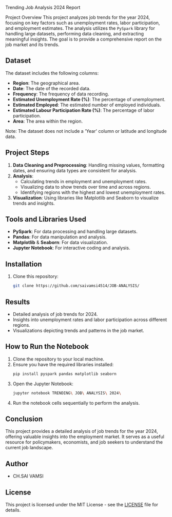  Trending Job Analysis 2024 Report


Project Overview
This project analyzes job trends for the year 2024, focusing on key factors such as unemployment rates, labor participation, and employment estimates. The analysis utilizes the `PySpark` library for handling large datasets, performing data cleaning, and extracting meaningful insights. The goal is to provide a comprehensive report on the job market and its trends.

## Dataset
The dataset includes the following columns:
- **Region**: The geographical area.
- **Date**: The date of the recorded data.
- **Frequency**: The frequency of data recording.
- **Estimated Unemployment Rate (%)**: The percentage of unemployment.
- **Estimated Employed**: The estimated number of employed individuals.
- **Estimated Labour Participation Rate (%)**: The percentage of labor participation.
- **Area**: The area within the region.

Note: The dataset does not include a 'Year' column or latitude and longitude data.

## Project Steps
1. **Data Cleaning and Preprocessing**: Handling missing values, formatting dates, and ensuring data types are consistent for analysis.
2. **Analysis**:
   - Calculating trends in employment and unemployment rates.
   - Visualizing data to show trends over time and across regions.
   - Identifying regions with the highest and lowest unemployment rates.
3. **Visualization**: Using libraries like Matplotlib and Seaborn to visualize trends and insights.

## Tools and Libraries Used
- **PySpark**: For data processing and handling large datasets.
- **Pandas**: For data manipulation and analysis.
- **Matplotlib** & **Seaborn**: For data visualization.
- **Jupyter Notebook**: For interactive coding and analysis.
## Installation

1. Clone this repository:
   ```bash
   git clone https://github.com/saivamsi4514/JOB-ANALYSIS/
   ```

## Results
- Detailed analysis of job trends for 2024.
- Insights into unemployment rates and labor participation across different regions.
- Visualizations depicting trends and patterns in the job market.

## How to Run the Notebook
1. Clone the repository to your local machine.
2. Ensure you have the required libraries installed:
    ```bash
    pip install pyspark pandas matplotlib seaborn
    ```
3. Open the Jupyter Notebook:
    ```bash
    jupyter notebook TRENDING\ JOB\ ANALYSIS\ 2024\ 
    ```
4. Run the notebook cells sequentially to perform the analysis.

## Conclusion
This project provides a detailed analysis of job trends for the year 2024, offering valuable insights into the employment market. It serves as a useful resource for policymakers, economists, and job seekers to understand the current job landscape.

## Author
- CH.SAI VAMSI

## License
This project is licensed under the MIT License - see the [LICENSE](LICENSE) file for details.
